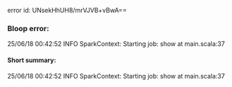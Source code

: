 error id: UNsekHhUH8/mrVJVB+vBwA==
### Bloop error:

25/06/18 00:42:52 INFO SparkContext: Starting job: show at main.scala:37
#### Short summary: 

25/06/18 00:42:52 INFO SparkContext: Starting job: show at main.scala:37